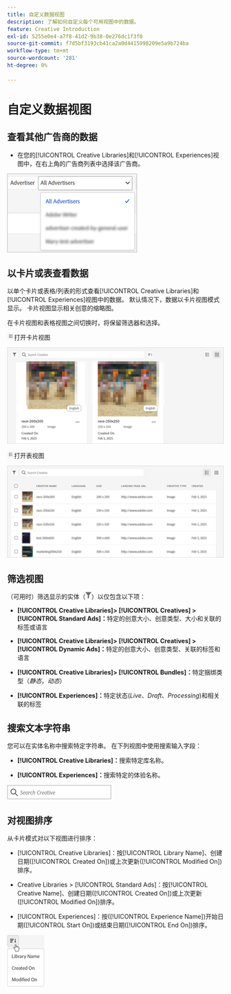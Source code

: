 ```yaml
---
title: 自定义数据视图
description: 了解如何自定义每个可用视图中的数据。
feature: Creative Introduction
exl-id: 5255e0e4-a7f8-41d2-9b38-0e276dc1f3f0
source-git-commit: f7d5bf3193cb41ca2a0d4415998209e5a9b724ba
workflow-type: tm+mt
source-wordcount: '281'
ht-degree: 0%

---
```


# 自定义数据视图

## 查看其他广告商的数据

* 在您的[!UICONTROL Creative Libraries]和[!UICONTROL Experiences]视图中，在右上角的广告商列表中选择该广告商。

![广告商列表示例](/help/creative/assets/advertiser.png "广告商列表示例")

## 以卡片或表查看数据

以单个卡片或表格/列表的形式查看[!UICONTROL Creative Libraries]和[!UICONTROL Experiences]视图中的数据。 默认情况下，数据以卡片视图模式显示。 卡片视图显示相关创意的缩略图。

在卡片视图和表格视图之间切换时，将保留筛选器和选择。

![卡片视图](/help/creative/assets/card-view-button.png "卡片视图")打开卡片视图

![卡片视图示例](/help/creative/assets/card-view-example.png "卡片视图示例")

![表/列表视图](/help/creative/assets/table-view-button.png "表视图")打开表视图

![表格视图示例](/help/creative/assets/table-view-example.png "表格视图示例")

<!-- not implemented as of 11-26:
In card view, you can increase or decrease the size of the cards.

In either view, you can:

Include all creative variations in the view. [Experiences view?]

Refresh the pane to see any changes that other users have made.
-->

## 筛选视图

（可用时）筛选显示的实体（![筛选按钮](/help/creative/assets/filter.png "筛选按钮")）以仅包含以下项：

* **[!UICONTROL Creative Libraries]> [!UICONTROL Creatives] > [!UICONTROL Standard Ads]：**&#x200B;特定的创意大小、创意类型、大小和关联的标签或语言

* **[!UICONTROL Creative Libraries]> [!UICONTROL Creatives] > [!UICONTROL Dynamic Ads]：**&#x200B;特定的创意大小、创意类型、关联的标签和语言

* **[!UICONTROL Creative Libraries]> [!UICONTROL Bundles]：**&#x200B;特定捆绑类型（*静态*，*动态*）

* **[!UICONTROL Experiences]：**&#x200B;特定状态(*Live*、*Draft*、*Processing*)和相关联的标签

<!-- Only available to non-admin users in Phase 1

* **[!UICONTROL Feeds] > [!UICONTROL Catalog]:** Specific library [??? different than the statuses for the Template tab, which I'd expect to show something different anyway] statuses (*Active*, *Inactive*, *Deleted*)

* **[!UICONTROL Feeds] > [!UICONTROL Job Status]:** Specific statuses (*Created*, *Queued*, *Running*, *Finished*)

* **[!UICONTROL Feeds] > [!UICONTROL Template]:** Specific library [???] statuses (*Active*, *Archived*)

* **[!UICONTROL Ad Templates]:** Specific creative sizes and template types (*Static*, *Dynamic*)

-->

## 搜索文本字符串

您可以在实体名称中搜索特定字符串。 在下列视图中使用搜索输入字段：

* **[!UICONTROL Creative Libraries]：**&#x200B;搜索特定库名称。

* **[!UICONTROL Experiences]：**&#x200B;搜索特定的体验名称。

![示例搜索输入字段](/help/creative/assets/search-field.png "示例搜索输入字段")

## 对视图排序

从卡片模式对以下视图进行排序：

* [!UICONTROL Creative Libraries]：按[!UICONTROL Library Name]、创建日期([!UICONTROL Created On])或上次更新([!UICONTROL Modified On])排序。

* Creative Libraries > [!UICONTROL Standard Ads]：按[!UICONTROL Creative Name]、创建日期([!UICONTROL Created On])或上次更新([!UICONTROL Modified On])排序。

* [!UICONTROL Experiences]：按([!UICONTROL Experience Name])开始日期([!UICONTROL Start On])或结束日期([!UICONTROL End On])排序。

![排序选项示例](/help/creative/assets/sort.png "排序选项示例")
